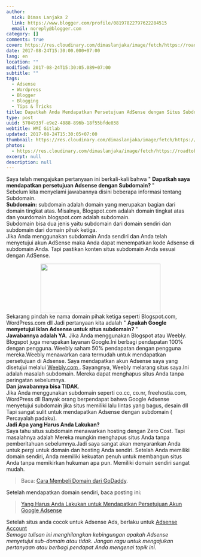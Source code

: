 ```yaml
---
author:
  nick: Dimas Lanjaka 2
  link: https://www.blogger.com/profile/08197822797622284515
  email: noreply@blogger.com
category: []
comments: true
cover: https://res.cloudinary.com/dimaslanjaka/image/fetch/https://roadtoblogging.com/wp-content/uploads/2013/01/Adsense-Account-With-Subdomain-1.png?w=730&ssl=1
date: 2017-08-24T15:30:00.000+07:00
lang: en
location: ""
modified: 2017-08-24T15:30:05.089+07:00
subtitle: ""
tags:
  - Adsense
  - Wordpress
  - Blogger
  - Blogging
  - Tips & Tricks
title: Dapatkah Anda Mendapatkan Persetujuan AdSense dengan Situs Subdomain?
type: post
uuid: 5704933f-e9e2-4888-896b-18f55bfde038
webtitle: WMI Gitlab
updated: 2017-08-24T15:30:05+07:00
thumbnail: https://res.cloudinary.com/dimaslanjaka/image/fetch/https://roadtoblogging.com/wp-content/uploads/2013/01/Adsense-Account-With-Subdomain-1.png?w=730&ssl=1
photos:
  - https://res.cloudinary.com/dimaslanjaka/image/fetch/https://roadtoblogging.com/wp-content/uploads/2013/01/Adsense-Account-With-Subdomain-1.png?w=730&ssl=1
excerpt: null
description: null
---
```


Saya telah mengajukan pertanyaan ini berkali-kali bahwa " <strong> Dapatkah saya mendapatkan persetujuan Adsense dengan Subdomain? </strong> "<br>Sebelum kita menyelami jawabannya disini beberapa informasi tentang Subdomain.<br><strong>Subdomain:</strong> subdomain adalah domain yang merupakan bagian dari domain tingkat atas. Misalnya, Blogspot.com adalah domain tingkat atas dan yourdomain.blogspot.com adalah subdomain.<br>Subdomain bisa dua jenis yaitu subdomain dari domain sendiri dan subdomain dari domain pihak ketiga.<br>Jika Anda menggunakan subdomain Anda sendiri dan Anda telah menyetujui akun AdSense maka Anda dapat menempatkan kode Adsense di subdomain Anda. Tapi pastikan konten situs subdomain Anda sesuai dengan AdSense.<br><div class="separator" style="clear: both; text-align: center;"><a href="http://res.cloudinary.com/dimaslanjaka/image/fetch/https://roadtoblogging.com/wp-content/uploads/2013/01/Adsense-Account-With-Subdomain-1.png?w=730&amp;ssl=1" imageanchor="1" style="margin-left: 1em; margin-right: 1em;" rel="noopener noreferer nofollow"><img border="0" data-original-height="300" data-original-width="730" height="132" src="https://res.cloudinary.com/dimaslanjaka/image/fetch/https://roadtoblogging.com/wp-content/uploads/2013/01/Adsense-Account-With-Subdomain-1.png?w=730&amp;ssl=1" width="320"></a></div>Sekarang pindah ke nama domain pihak ketiga seperti Blogspot.com, WordPress.com dll Jadi pertanyaan kita adalah " <strong> Apakah Google menyetujui iklan Adsense untuk situs subdomain? </strong> "<br><strong>Jawabannya adalah YA</strong>. Jika Anda menggunakan Blogspot atau Weebly. Blogspot juga merupakan layanan Google.Ini berbagi pendapatan 100% dengan pengguna. Weebly saham 50% pendapatan dengan pengguna mereka.Weebly menawarkan cara termudah untuk mendapatkan persetujuan di Adsense. Saya mendapatkan akun Adsense saya yang disetujui melalui <a href="https://translate.googleusercontent.com/translate_c?depth=1&amp;nv=1&amp;rurl=translate.google.com&amp;sl=auto&amp;sp=nmt4&amp;tl=id&amp;u=http://www.shareasale.com/r.cfm%3FB%3D358504%26U%3D928612%26M%3D37723%26urllink%3D&amp;usg=ALkJrhiIkAJAFooJPbhZfGF51ts3SSbODQ" rel="noopener noreferer nofollow" target="_blank"> Weebly.com </a>. Sayangnya, Weebly melarang situs saya.Ini adalah masalah subdomain. Mereka dapat menghapus situs Anda tanpa peringatan sebelumnya.<br><strong>Dan jawabannya bisa TIDAK</strong>.<br>Jika Anda menggunakan subdomain seperti co.cc, co.nr, freehostia.com, WordPress dll Banyak orang berpendapat bahwa Google Adsense menyetujui subdomain jika situs memiliki lalu lintas yang bagus, desain dll Tapi sangat sulit untuk mendapatkan Adsense dengan subdomain ( Percayalah padaku). <br><strong>Jadi Apa yang Harus Anda Lakukan?</strong><br>Saya tahu situs subdomain menawarkan hosting dengan Zero Cost. Tapi     masalahnya adalah Mereka mungkin menghapus situs Anda tanpa pemberitahuan     sebelumnya.Jadi saya sangat akan menyarankan Anda untuk pergi untuk domain     dan hosting Anda sendiri. Setelah Anda memiliki domain sendiri, Anda     memiliki kekuatan penuh untuk membangun situs Anda tanpa memikirkan hukuman     apa pun. Memiliki domain sendiri sangat mudah. <br><blockquote class="tr_bq">Baca: <a href="https://web-manajemen.blogspot.com/p/search.html?q=Cara+Membeli+Domain+Murah" target="_blank" title="Beli Domain dari GoDaddy"> Cara Membeli Domain dari GoDaddy</a>.</blockquote>Setelah mendapatkan domain sendiri, baca posting ini:  <br><blockquote class="tr_bq"><a href="https://web-manajemen.blogspot.com/p/search.html?q=Mendapatkan+Persetujuan+Adsense" target="_blank"> Yang Harus Anda Lakukan untuk Mendapatkan Persetujuan Akun Google Adsense </a></blockquote>Setelah situs anda cocok untuk Adsense Ads, berlaku untuk <a href="http://www.google.com/adsense&amp;usg=ALkJrhiWru9BTQqZI0jfHla2TjifIpP2jw" rel="noopener noreferer nofollow" target="_blank"> Adsense Account </a><br><em> Semoga tulisan ini menghilangkan kebingungan apakah Adsense menyetujui sub-domain atau tidak. </em> <em> Jangan ragu untuk mengajukan pertanyaan atau berbagi pendapat Anda mengenai topik ini. </em>